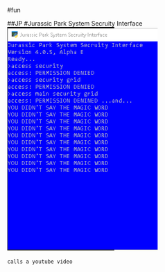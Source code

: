 #fun

##JP
#Jurassic Park System Secruity Interface
![JP](/fun/JP/as/Capture.PNG)

    calls a youtube video
